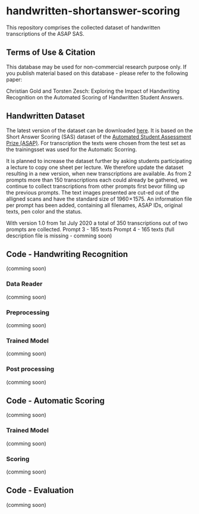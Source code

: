 # handwritten-shortanswer-scoring

This repository comprises the collected dataset of handwritten transcriptions of the ASAP SAS.  

## Terms of Use & Citation
This database may be used for non-commercial research purpose only. 
If you publish material based on this database - please refer to the following paper:

Christian Gold and Torsten Zesch: Exploring the Impact of Handwriting Recognition on the Automated Scoring of Handwritten Student Answers.

## Handwritten Dataset
The latest version of the dataset can be downloaded [here](https://www.ltl.uni-due.de/content/6-software/handwritten-asap-sas-v1.zip).
It is based on the Short Answer Scoring (SAS) dataset of the [Automated Student Assessment Prize (ASAP)](https://www.kaggle.com/c/asap-sas).
For transcription the texts were chosen from the test set as the trainingsset was used for the Automatic Scorring.

It is planned to increase the dataset further by asking students participating a lecture to copy one sheet per lecture. 
We therefore update the dataset resulting in a new version, when new transcriptions are available. 
As from 2 prompts more than 150 transcriptions each could already be gathered, we continue to collect transcriptions from other prompts first bevor filling up the previous prompts. 
The text images presented are cut-ed out of the alligned scans and have the standard size of 1960 × 1575.
An information file per prompt has been added, containing all filenames, ASAP IDs, original texts, pen color and the status.

With version 1.0 from 1st July 2020 a total of 350 transcriptions out of two prompts are collected.
Prompt 3 - 185 texts
Prompt 4 - 165 texts (full description file is missing - comming soon)

## Code - Handwriting Recognition 
(comming soon)
### Data Reader
(comming soon)
### Preprocessing
(comming soon)
### Trained Model
(comming soon)
### Post processing
(comming soon)
## Code - Automatic Scoring
(comming soon)
### Trained Model
(comming soon)
### Scoring
(comming soon)
## Code - Evaluation
(comming soon)
